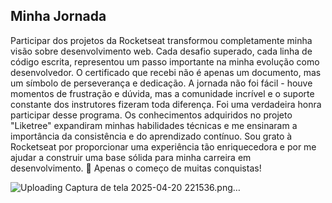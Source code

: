 ## Minha Jornada
Participar dos projetos da Rocketseat transformou completamente minha visão sobre desenvolvimento web. Cada desafio superado, cada linha de código escrita, representou um passo importante na minha evolução como desenvolvedor.
O certificado que recebi não é apenas um documento, mas um símbolo de perseverança e dedicação. A jornada não foi fácil - houve momentos de frustração e dúvida, mas a comunidade incrível e o suporte constante dos instrutores fizeram toda diferença.
Foi uma verdadeira honra participar desse programa. Os conhecimentos adquiridos no projeto "Liketree" expandiram minhas habilidades técnicas e me ensinaram a importância da consistência e do aprendizado contínuo.
Sou grato à Rocketseat por proporcionar uma experiência tão enriquecedora e por me ajudar a construir uma base sólida para minha carreira em desenvolvimento.
🚀 Apenas o começo de muitas conquistas!

![Uploading Captura de tela 2025-04-20 221536.png…]()
